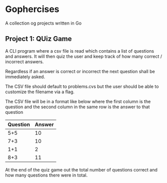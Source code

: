 # Gophercises

A collection og projects written in Go

## Project 1: QUiz Game
A CLI program where a csv file is read which contains a list of questions and answers. It will then quiz the user and keep track of how many correct / incorrect answers. 

Regardless if an answer is correct or incorrect the next question shall be immediately asked. 

The CSV file should default to problems.cvs but the user should be able to customize the filename via a flag.

The CSV file will be in a format like below where the first column is the question and the second column in the same row is the answer to that question

| Question | Answer |
| -------- | ------ |
|  5+5     |   10   |
|  7+3     |   10   |
|  1+1     |    2   |
|  8+3     |   11   |

At the end of the quiz game out the total number of questions correct and how many questions there were in total. 
